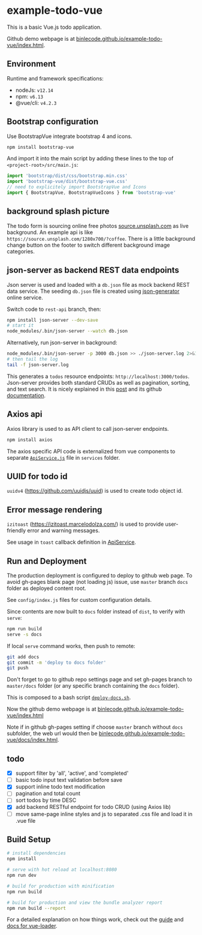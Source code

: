 # example-todo-vue

This is a basic Vue.js todo application.

Github demo webpage is at [binlecode.github.io/example-todo-vue/index.html](https://binlecode.github.io/example-todo-vue/index.html).

## Environment

Runtime and framework specifications:
* nodeJs: `v12.14`
* npm: `v6.13`
* @vue/cli: `v4.2.3`

## Bootstrap configuration

Use BootstrapVue integrate bootstrap 4 and icons.
```bash
npm install bootstrap-vue
```

And import it into the main script by adding these lines to the top of 
`<project-root>/src/main.js`:
```javascript
import 'bootstrap/dist/css/bootstrap.min.css'
import 'bootstrap-vue/dist/bootstrap-vue.css'
// need to explicitely import BootstrapVue and Icons
import { BootstrapVue, BootstrapVueIcons } from 'bootstrap-vue'
```

## background splash picture

The todo form is sourcing online free photos [source.unsplash.com](https://source.unsplash.com) as live background. An example api is like `https://source.unsplash.com/1280x700/?coffee`. There is a little background change button on the footer to switch different background image categories.

## json-server as backend REST data endpoints

Json server is used and loaded with a `db.json` file as mock backend REST data service.
The seeding `db.json` file is created using [json-generator](https://www.json-generator.com/) online service.

Switch code to `rest-api` branch, then:
```bash
npm install json-server --dev-save
# start it
node_modules/.bin/json-server --watch db.json
```

Alternatively, run json-server in background:
```bash
node_modules/.bin/json-server -p 3000 db.json >> ./json-server.log 2>&1 </dev/null &
# then tail the log
tail -f json-server.log
```

This generates a `todos` resource endpoints: `http://localhost:3000/todos`.
Json-server provides both standard CRUDs as well as pagination, sorting, and text search. 
It is nicely explained in this [post](https://blog.eleven-labs.com/en/json-server/) and its github [documentation](https://github.com/typicode/json-server).


## Axios api 

Axios library is used to as API client to call json-server endpoints.

```bash
npm install axios
```

The axios specific API code is externalized from vue components to separate [`ApiService.js`](./src/services/ApiService.js) file in `services` folder.

## UUID for todo id

`uuidv4` (https://github.com/uuidjs/uuid) is used to create todo object id.

## Error message rendering

`izitoast` (https://izitoast.marcelodolza.com/) is used to provide user-friendly error and warning messages.

See usage in `toast` callback definition in [ApiService](./src/services/ApiService.js).

## Run and Deployment

The production deployment is configured to deploy to github web page.
To avoid gh-pages blank page (not loading js) issue, use `master` branch `docs` folder as deployed content root. 

See `config/index.js` files for custom configuration details.

Since contents are now built to `docs` folder instead of `dist`, to verify with `serve`:
```bash
npm run build
serve -s docs
```

If local `serve` command works, then push to remote:
```bash
git add docs
git commit -m 'deploy to docs folder'
git push
```

Don't forget to go to github repo settings page and set gh-pages branch to `master/docs` folder (or any specific branch containing the `docs` folder).

This is composed to a bash script [`deploy-docs.sh`](./deploy-docs.sh).

Now the github demo webpage is at [binlecode.github.io/example-todo-vue/index.html](https://binlecode.github.io/example-todo-vue/index.html)

Note if in github gh-pages setting if choose `master` branch without `docs` subfolder, the web url would then be [binlecode.github.io/example-todo-vue/docs/index.html](https://binlecode.github.io/example-todo-vue/docs/index.html).


## todo

- [x] support filter by 'all', 'active', and 'completed'
- [ ] basic todo input text validation before save
- [x] support inline todo text modification
- [ ] pagination and total count
- [ ] sort todos by time DESC
- [x] add backend RESTful endpoint for todo CRUD (using Axios lib)
- [ ] move same-page inline styles and js to separated .css file and load it in .vue file

## Build Setup

``` bash
# install dependencies
npm install

# serve with hot reload at localhost:8080
npm run dev

# build for production with minification
npm run build

# build for production and view the bundle analyzer report
npm run build --report
```

For a detailed explanation on how things work, check out the [guide](http://vuejs-templates.github.io/webpack/) and [docs for vue-loader](http://vuejs.github.io/vue-loader).
